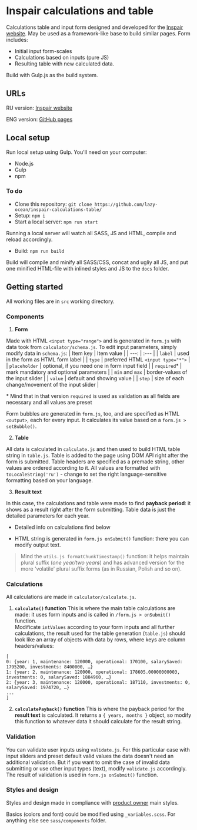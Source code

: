 #  Inspair calculations and table
Calculations table and input form designed and developed for the [Inspair website](https://inspair.ru/).
May be used as a framework-like base to build similar pages. Form includes:
- Initial input form-scales
- Calculations based on inputs (pure JS)
- Resulting table with new calculated data. 

Build with Gulp.js as the build system. 
##  URLs
RU version: [Inspair website](https://inspair.ru/calc)

ENG version: [GitHub pages](https://lazy-ocean.github.io/inspair-calculations-table/)
##  Local setup
Run local setup using Gulp.
You'll need on your computer:
- Node.js
- Gulp
- npm
### To do
- Clone this repository: `git clone https://github.com/lazy-ocean/inspair-calculations-table/`
- Setup: `npm i`
- Start a local server: `npm run start`

Running a local server will watch all SASS, JS and HTML, compile and reload accordingly.
- Build: `npm run build`

Build will compile and minify all SASS/CSS, concat and ugliy all JS, and put one minified HTML-file with inlined styles and JS to the `docs` folder.
##  Getting started
All working files are in `src` working directory.
### Components
1. **Form**

Made with HTML `<input type="range">` and is generated in `form.js` with data took from `calculator/schema.js`.
To edit input parameters, simply modify data in `schema.js`:
| Item key | Item value |
| ---: | :--- |
| `label` | used in the form as HTML form label |
| `type` | preferred HTML `<input type="*">` |
| `placeholder` | optional, if you need one in form input field |
| `required`* | mark mandatory and optional parameters |
| `min` and `max` | border-values of the input slider |
| `value` | default and showing value |
| `step` | size of each change/movement of the input slider |

\* Mind that in that version `required` is used as validation as all fields are necessary and all values are preset
  
Form bubbles are generated in `form.js`, too, and are specified as HTML `<output>`, each for every input. It calculates its value based on a `form.js > setBubble()`.

2. **Table**

All data is calculated in `calculate.js` and then used to build HTML table string in `table.js`.
Table is added to the page using DOM API right after the form is submitted.
Table headers are specified as a premade string, other values are ordered according to it. All values are formatted with `toLocaleString('ru')` - change to set the right language-sensitive formatting based on your language.

3. **Result text**

In this case, the calculations and table were made to find **payback period**: it shows as a result right after the form submitting. Table data is just the detailed parameters for each year.
  * Detailed info on calculations find below
  
  * HTML string is generated in `form.js onSubmit()` function: there you can modify output text. 

> Mind the `utils.js formatChunkTimestamp()` function: it helps maintain plural suffix (*one year/two year**s***) and has advanced version for the more 'volatile' plural suffix forms (as in Russian, Polish and so on).

### Calculations
All calculations are made in `calculator/calculate.js`.
1. **`calculate()` function**
This is where the main table calculations are made: it uses form inputs and is called in `/form.js > onSubmit()` function.  
Modificate `intValues` according to your form inputs and all further calculations, the result used for the table generation (`table.js`) should look like an array of objects with data by rows, where keys are column headers/values:
```
[
0: {year: 1, maintenance: 120000, operational: 170100, salarySaved: 1795200, investments: 8400000, …}
1: {year: 2, maintenance: 120000, operational: 178605.00000000003, investments: 0, salarySaved: 1884960, …}
2: {year: 3, maintenance: 120000, operational: 187110, investments: 0, salarySaved: 1974720, …}
...
]
```
2. **`calculatePayback()` function**
This is where the payback period for the **result text** is calculated. It returns a `{ years, months }` object, so modify this function to whatever data it should calculate for the result string.

### Validation
You can validate user inputs using `validate.js`. For this particular case with input sliders and preset default valid values the data doesn't need an additional validation. But if you want to omit the case of invalid data submitting or use other input types (text), modify `validate.js` accordingly. The result of validation is used in `form.js onSubmit()` function. 

### Styles and design
Styles and design made in compliance with [product owner](https://inspair.ru/) main styles.

Basics (colors and font) could be modified using `_variables.scss`. For anything else see `sass/components` folder.
